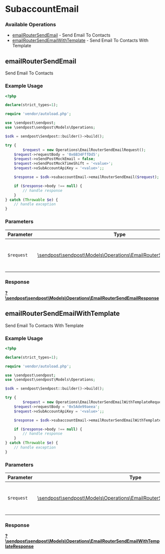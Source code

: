 # SubaccountEmail


### Available Operations

* [emailRouterSendEmail](#emailroutersendemail) - Send Email To Contacts
* [emailRouterSendEmailWithTemplate](#emailroutersendemailwithtemplate) - Send Email To Contacts With Template

## emailRouterSendEmail

Send Email To Contacts

### Example Usage

```php
<?php

declare(strict_types=1);

require 'vendor/autoload.php';

use \sendpost\sendpost;
use \sendpost\sendpost\Models\Operations;

$sdk = sendpost\Sendpost::builder()->build();

try {
        $request = new Operations\EmailRouterSendEmailRequest();
    $request->requestBody = '0x6B34FffDd5';
    $request->xSendPostMockEmail = false;
    $request->xSendPostMockTimeShift = '<value>';
    $request->xSubAccountApiKey = '<value>';;

    $response = $sdk->subaccountEmail->emailRouterSendEmail($request);

    if ($response->body !== null) {
        // handle response
    }
} catch (Throwable $e) {
    // handle exception
}
```

### Parameters

| Parameter                                                                                                                  | Type                                                                                                                       | Required                                                                                                                   | Description                                                                                                                |
| -------------------------------------------------------------------------------------------------------------------------- | -------------------------------------------------------------------------------------------------------------------------- | -------------------------------------------------------------------------------------------------------------------------- | -------------------------------------------------------------------------------------------------------------------------- |
| `$request`                                                                                                                 | [\sendpost\sendpost\Models\Operations\EmailRouterSendEmailRequest](../../Models/Operations/EmailRouterSendEmailRequest.md) | :heavy_check_mark:                                                                                                         | The request object to use for the request.                                                                                 |


### Response

**[?\sendpost\sendpost\Models\Operations\EmailRouterSendEmailResponse](../../Models/Operations/EmailRouterSendEmailResponse.md)**


## emailRouterSendEmailWithTemplate

Send Email To Contacts With Template

### Example Usage

```php
<?php

declare(strict_types=1);

require 'vendor/autoload.php';

use \sendpost\sendpost;
use \sendpost\sendpost\Models\Operations;

$sdk = sendpost\Sendpost::builder()->build();

try {
        $request = new Operations\EmailRouterSendEmailWithTemplateRequest();
    $request->requestBody = '0x5Ade99aeea';
    $request->xSubAccountApiKey = '<value>';;

    $response = $sdk->subaccountEmail->emailRouterSendEmailWithTemplate($request);

    if ($response->body !== null) {
        // handle response
    }
} catch (Throwable $e) {
    // handle exception
}
```

### Parameters

| Parameter                                                                                                                                          | Type                                                                                                                                               | Required                                                                                                                                           | Description                                                                                                                                        |
| -------------------------------------------------------------------------------------------------------------------------------------------------- | -------------------------------------------------------------------------------------------------------------------------------------------------- | -------------------------------------------------------------------------------------------------------------------------------------------------- | -------------------------------------------------------------------------------------------------------------------------------------------------- |
| `$request`                                                                                                                                         | [\sendpost\sendpost\Models\Operations\EmailRouterSendEmailWithTemplateRequest](../../Models/Operations/EmailRouterSendEmailWithTemplateRequest.md) | :heavy_check_mark:                                                                                                                                 | The request object to use for the request.                                                                                                         |


### Response

**[?\sendpost\sendpost\Models\Operations\EmailRouterSendEmailWithTemplateResponse](../../Models/Operations/EmailRouterSendEmailWithTemplateResponse.md)**

